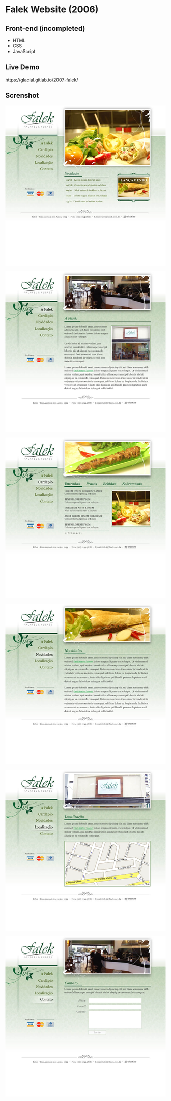 # Falek Website (2006)

## Front-end (incompleted)

* HTML
* CSS
* JavaScript

## Live Demo

https://glacial.gitlab.io/2007-falek/

## Screnshot

![screenshot](design/01_home.jpg)

![screenshot](design/02_falek.jpg)

![screenshot](design/03_cardapio.jpg)

![screenshot](design/04_novidades.jpg)

![screenshot](design/05_localizacao.jpg)

![screenshot](design/06_contato.jpg)
